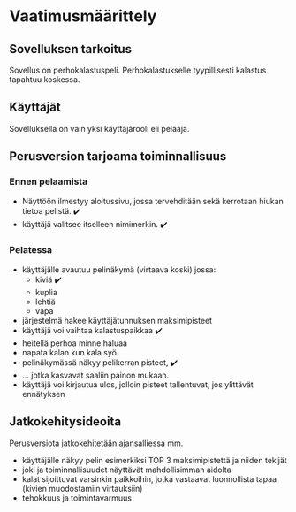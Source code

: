 # Vaatimusmäärittely

## Sovelluksen tarkoitus

Sovellus on perhokalastuspeli. Perhokalastukselle tyypillisesti kalastus tapahtuu koskessa.

## Käyttäjät

Sovelluksella on vain yksi käyttäjärooli eli pelaaja. 

## Perusversion tarjoama toiminnallisuus

### Ennen pelaamista

- Näyttöön ilmestyy aloitussivu, jossa tervehditään sekä kerrotaan hiukan tietoa pelistä. :heavy_check_mark:
- käyttäjä valitsee itselleen nimimerkin. :heavy_check_mark:

### Pelatessa

- käyttäjälle avautuu pelinäkymä (virtaava koski) jossa:
	- kiviä :heavy_check_mark:
	- kuplia
	- lehtiä
	- vapa
- järjestelmä hakee käyttäjätunnuksen maksimipisteet
- käyttäjä voi vaihtaa kalastuspaikkaa :heavy_check_mark:
- heitellä perhoa minne haluaa
- napata kalan kun kala syö
- pelinäkymässä näkyy pelikerran pisteet, :heavy_check_mark:
- ... jotka kasvavat saaliin painon mukaan.
- käyttäjä voi kirjautua ulos, jolloin pisteet tallentuvat, jos ylittävät ennätyksen

## Jatkokehitysideoita

Perusversiota jatkokehitetään ajansalliessa mm.
- käyttäjälle näkyy pelin esimerkiksi TOP 3 maksimipistettä ja niiden tekijät
- joki ja toiminnallisuudet näyttävät mahdollisimman aidolta
- kalat sijoittuvat varsinkin paikkoihin, jotka vastaavat luonnollista tapaa (kivien muodostamiin virtauksiin)
- tehokkuus ja toimintavarmuus
